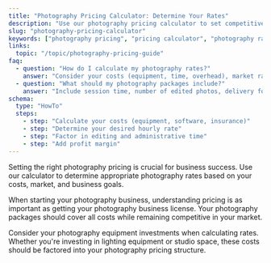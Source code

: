 ```yaml
---
title: "Photography Pricing Calculator: Determine Your Rates"
description: "Use our photography pricing calculator to set competitive rates. Factor in costs, time, and profit margins for sustainable pricing."
slug: "photography-pricing-calculator"
keywords: ["photography pricing", "pricing calculator", "photography rates", "photography packages", "session fees"]
links:
  topic: "/topic/photography-pricing-guide"
faq:
  - question: "How do I calculate my photography rates?"
    answer: "Consider your costs (equipment, time, overhead), market rates, and desired profit margin. Use our calculator below for guidance."
  - question: "What should my photography packages include?"
    answer: "Include session time, number of edited photos, delivery format, and any additional items like prints or albums."
schema:
  type: "HowTo"
  steps:
    - step: "Calculate your costs (equipment, software, insurance)"
    - step: "Determine your desired hourly rate"
    - step: "Factor in editing and administrative time"
    - step: "Add profit margin"
---
```


Setting the right photography pricing is crucial for business success. Use our calculator to determine appropriate photography rates based on your costs, market, and business goals.

When starting your photography business, understanding pricing is as important as getting your photography business license. Your photography packages should cover all costs while remaining competitive in your market.

Consider your photography equipment investments when calculating rates. Whether you're investing in lighting equipment or studio space, these costs should be factored into your photography pricing structure.
